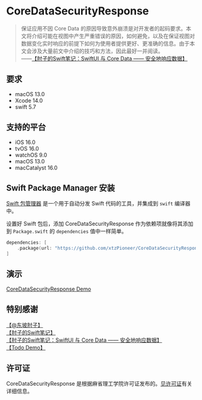 # CoreDataSecurityResponse
> 保证应用不因 Core Data 的原因导致意外崩溃是对开发者的起码要求。本文将介绍可能在视图中产生严重错误的原因，如何避免，以及在保证视图对数据变化实时响应的前提下如何为使用者提供更好、更准确的信息。由于本文会涉及大量前文中介绍的技巧和方法，因此最好一并阅读。  
> ——[【肘子的Swift笔记：SwiftUI 与 Core Data —— 安全地响应数据】](https://www.fatbobman.com/posts/modern-Core-Data-Respond-Data-safely/)
## 要求
- macOS 13.0
- Xcode 14.0
- swift 5.7
## 支持的平台
- iOS 16.0
- tvOS 16.0
- watchOS 9.0
- macOS 13.0
- macCatalyst 16.0
## Swift Package Manager 安装
[Swift 包管理器](https://swift.org/package-manager/) 是一个用于自动分发 Swift 代码的工具，并集成到 `swift` 编译器中。

设置好 Swift 包后，添加 CoreDataSecurityResponse 作为依赖项就像将其添加到 `Package.swift` 的 `dependencies` 值中一样简单。

```swift
dependencies: [
    .package(url: "https://github.com/xtzPioneer/CoreDataSecurityResponse.git", .upToNextMajor(from: "0.1.0")),
]
```
## 演示
[CoreDataSecurityResponse Demo](https://github.com/fatbobman/Todo)

## 特别感谢
[【@东坡肘子】](https://github.com/fatbobman)  
[【肘子的Swift笔记】](https://www.fatbobman.com)  
[【肘子的Swift笔记：SwiftUI 与 Core Data —— 安全地响应数据】](https://www.fatbobman.com/posts/modern-Core-Data-Respond-Data-safely/)  
[【Todo Demo】](https://github.com/fatbobman/Todo)  
## 许可证

CoreDataSecurityResponse 是根据麻省理工学院许可证发布的。[见许可证](https://github.com/xtzPioneer/CoreDataSecurityResponse/blob/main/LICENSE)有关详细信息。